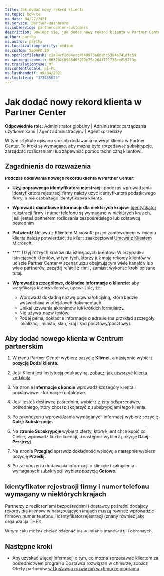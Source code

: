 ```yaml
---
title: Jak dodać nowy rekord klienta
ms.topic: how-to
ms.date: 04/27/2021
ms.service: partner-dashboard
ms.subservice: partnercenter-customers
description: Dowiedz się, jak dodać nowy rekord klienta w Partner Center. Następnie możesz sprzedawać subskrypcje klientów, zarządzać rozliczeniami lub zapewniać pomoc techniczną dla klientów.
author: parthp
ms.author: parthp
ms.localizationpriority: medium
ms.custom: SEOAPR.20
ms.openlocfilehash: c1a84cf1d04ecc4648973e0bebc5384e741dfc59
ms.sourcegitcommit: 663262f8986d03289e75c2649731736ee615213e
ms.translationtype: MT
ms.contentlocale: pl-PL
ms.lasthandoff: 09/04/2021
ms.locfileid: "123465623"
---
```

# <a name="how-to-add-a-new-customer-record-in-partner-center"></a>Jak dodać nowy rekord klienta w Partner Center

**Odpowiednie role:** Administrator globalny | Administrator zarządzania użytkownikami | Agent administracyjny | Agent sprzedaży

W tym artykule opisano sposób dodawania nowego klienta w Partner Center. Te kroki są wymagane, aby można było sprzedawać subskrypcje, zarządzać rozliczeniami lub zapewniać pomoc techniczną klientowi.

## <a name="considerations"></a>Zagadnienia do rozważenia

**Podczas dodawania nowego rekordu klienta w Partner Center:**

- **Użyj poprawnego identyfikatora rejestracji:** podczas wprowadzania identyfikatora rejestracji firmy należy użyć identyfikatora podatkowego firmy, a nie osobistego identyfikatora klienta.

- **Wprowadź dodatkowe informacje dla niektórych krajów:** [identyfikator](#company-registration-id-and-phone-number-required-for-some-countries) rejestracji firmy i numer telefonu są wymagane w niektórych krajach, jeśli jesteś partnerem rozliczania bezpośredniego lub dostawcą pośrednim
- **Potwierdź** Umowa z Klientem Microsoft: przed zamówieniem w imieniu klienta należy potwierdzić, że klient zaakceptował [Umowa z Klientem Microsoft](confirm-customer-agreement.md).
- **** Użyj różnych kroków dla istniejących klientów: W przypadku istniejących klientów, w [](multichannel.md) tym tych, [](multipartner.md) którzy już mają rekordy klientów w uciecie Partner Center w scenariuszu obejmującym wiele kanałów lub wiele partnerów, [](request-a-relationship-with-a-customer.md)zażądaj relacji z nimi , zamiast wykonać kroki opisane tutaj.
- **Wprowadź szczegółowe, dokładne informacje o kliencie:** aby weryfikacja klienta klientów, upewnij się, że:
  - Wprowadź dokładną nazwę prawna/oficjalną, która będzie wyświetlana w oficjalnych dokumentach.
  - Unikaj używania akronimów lub krótkich formularzy.
  - Nie używaj nazw testów.
  - Podaj pełne, dokładne informacje o adresie (na przykład szczegóły lokalizacji, miasto, stan, kraj i kod pocztowy/pocztowy).

## <a name="to-add-a-new-customer-in-partner-center"></a>Aby dodać nowego klienta w Centrum partnerskim

1. W menu Partner Center wybierz pozycję **Klienci,** a następnie wybierz **pozycję Dodaj klienta.**
1. Jeśli Klient jest instytucją edukacyjną, [zobacz, jak utworzyć klienta zedukcją](sell-to-education-customers.md).

1. Na stronie **Informacje o koncie** wprowadź szczegóły klienta i podstawowe informacje kontaktowe.
  
1. Jeśli jesteś dostawcą pośrednim, wybierz z listy odsprzedawcę pośredniego, który chcesz skojarzyć z subskrypcjami tego klienta.

1. Po zakończeniu wprowadzania wymaganych informacji wybierz pozycję **Dalej: Subskrypcje.**

1. Na **stronie Subskrypcje** wybierz oferty, które klient chce kupić od Ciebie, wprowadź liczbę licencji, a następnie wybierz pozycję **Dalej: Przejrzyj**.

1. Na stronie **Przegląd** sprawdź dokładność wpisów, a następnie wybierz pozycję **Prześlij.**

1. Po zakończeniu dodawania informacji o kliencie i zakupienia wymaganych subskrypcji wybierz pozycję **Gotowe.**

## <a name="company-registration-id-and-phone-number-required-for-some-countries"></a>Identyfikator rejestracji firmy i numer telefonu wymagany w niektórych krajach

Partnerzy z rozliczeniami bezpośrednimi i dostawcy pośredni dodający rekordy dla klientów w następujących krajach muszą również wprowadzić firmowy numer telefonu i identyfikator rejestracji (znany również jako organizacja THE):

W tym celu można chcieć odeznać się w imieniu stanów azji i obronnych.

## <a name="next-steps"></a>Następne kroki

- Aby uzyskać więcej informacji o tym, co można sprzedawać klientom za pośrednictwem programu Dostawca rozwiązań w chmurze, zobacz Oferty partnerów [w Dostawca rozwiązań w chmurze programu](csp-offers.md)

